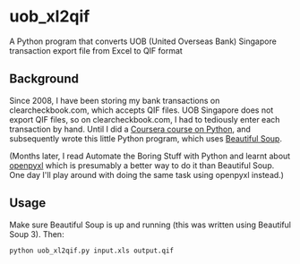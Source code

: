 # uob_xl2qif

A Python program that converts UOB (United Overseas Bank) Singapore transaction export file from Excel to QIF format

## Background

Since 2008, I have been storing my bank transactions on clearcheckbook.com, which accepts QIF files. UOB Singapore does not export QIF files, so on clearcheckbook.com, I had to tediously enter each transaction by hand. Until I did a [Coursera course on Python](https://www.coursera.org/learn/python), and subsequently wrote this little Python program, which uses [Beautiful Soup](https://www.crummy.com/software/BeautifulSoup/).

(Months later, I read Automate the Boring Stuff with Python and learnt about [openpyxl](https://openpyxl.readthedocs.io/en/default/) which is presumably a better way to do it than Beautiful Soup. One day I'll play around with doing the same task using openpyxl instead.)

## Usage
Make sure Beautiful Soup is up and running (this was written using Beautiful Soup 3). Then:

    python uob_xl2qif.py input.xls output.qif

